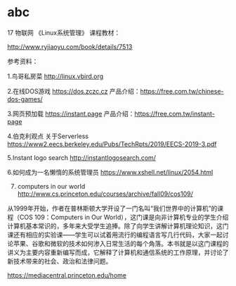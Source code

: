 # abc
17 物联网  《Linux系统管理》
课程教材：

http://www.ryjiaoyu.com/book/details/7513

参考资料：

1.鸟哥私房菜 http://linux.vbird.org

2.在线DOS游戏  https://dos.zczc.cz
产品介绍：https://free.com.tw/chinese-dos-games/

3.网页预加载 https://instant.page 产品介绍：https://free.com.tw/instant-page

4.伯克利观点 关于Serverless   https://www2.eecs.berkeley.edu/Pubs/TechRpts/2019/EECS-2019-3.pdf

5.Instant logo search http://instantlogosearch.com/

6.如何成为一名懒惰的系统管理员  https://www.xshell.net/linux/2054.html

7. computers in our world http://www.cs.princeton.edu/courses/archive/fall09/cos109/

从1999年开始，作者在普林斯顿大学开设了一门名叫“我们世界中的计算机”的课程（COS 109：Computers in Our World），这门课是向非计算机专业的学生介绍计算机基本常识的，多年来大受学生追捧。除了向学生讲解计算机理论知识，这门课还有相应的实验课——学生可以试着用流行的编程语言写几行代码，大家一起讨论苹果、谷歌和微软的技术如何渗入日常生活的每个角落。本书就是以这门课程的讲义为主要内容重新编写而成，它解释了计算机和通信系统的工作原理，并讨论了新技术带来的社会、政治和法律问题。

https://mediacentral.princeton.edu/home

